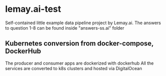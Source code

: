 # lemay.ai-test
Self-contained little example data pipeline project by Lemay.ai.
The answers to question 1-8 can be found inside "answers-ss.ai" folder

## Kubernetes conversion from docker-compose, DockerHub
The producer and consumer apps are dockerized with dockerhub
All the services are converted to k8s clusters and hosted via DigitalOcean


